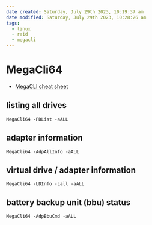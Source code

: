 ```yaml
---
date created: Saturday, July 29th 2023, 10:19:37 am
date modified: Saturday, July 29th 2023, 10:28:26 am
tags:
  - linux
  - raid
  - megacli
---
```


# MegaCli64

- [MegaCLI cheat sheet](https://www.broadcom.com/support/knowledgebase/1211161498596/megacli-cheat-sheet--live-examples)

## listing all drives

```
MegaCli64 -PDList -aALL
```

## adapter information

```
MegaCli64 -AdpAllInfo -aALL
```

## virtual drive / adapter information

```
MegaCli64 -LDInfo -Lall -aALL
```

## battery backup unit (bbu) status

```
MegaCli64 -AdpBbuCmd -aALL
```
